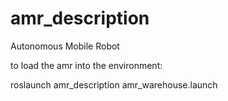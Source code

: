# amr_description
Autonomous Mobile Robot

to load the amr into the environment:

roslaunch amr_description amr_warehouse.launch  

